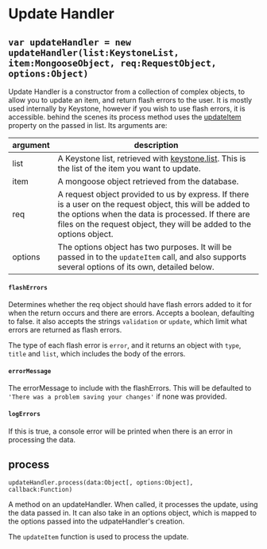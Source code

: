 # Update Handler

## `var updateHandler = new updateHandler(list:KeystoneList, item:MongooseObject, req:RequestObject, options:Object)`

Update Handler is a constructor from a collection of complex objects, to allow you to update an item, and return flash errors to the user. It is mostly used internally by Keystone, however if you wish to use flash errors, it is accessible. behind the scenes its process method uses the [updateItem](/api/list/update-item) property on the passed in list. Its arguments are:

argument | description
--- | ---
list | A Keystone list, retrieved with [keystone.list](/api/methods/list). This is the list of the item you want to update.
item | A mongoose object retrieved from the database.
req | A request object provided to us by express. If there is a user on the request object, this will be added to the options when the data is processed. If there are files on the request object, they will be added to the options object.
options | The options object has two purposes. It will be passed in to the `updateItem` call, and also supports several options of its own, detailed below.

<h4 data-primitive-type="Mixed"><code>flashErrors</code></h4>

Determines whether the req object should have flash errors added to it for when the return occurs and there are errors. Accepts a boolean, defaulting to false. it also accepts the strings `validation` or `update`, which limit what errors are returned as flash errors.

The type of each flash error is `error`, and it returns an object with `type`, `title` and `list`, which includes the body of the errors.

<h4 data-primitive-type="String"><code>errorMessage</code></h4>

The errorMessage to include with the flashErrors. This will be defaulted to `'There was a problem saving your changes'` if none was provided.

<h4 data-primitive-type="Boolean"><code>logErrors</code></h4>

If this is true, a console error will be printed when there is an error in processing the data.

## process

`updateHandler.process(data:Object[, options:Object], callback:Function)`

A method on an updateHandler. When called, it processes the update, using the data passed in. It can also take in an options object, which is mapped to the options passed into the udpateHandler's creation.

The `updateItem` function is used to process the update.
